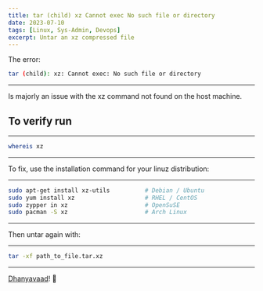```yaml
---
title: tar (child) xz Cannot exec No such file or directory
date: 2023-07-10
tags: [Linux, Sys-Admin, Devops]
excerpt: Untar an xz compressed file
---
```


The error:

```bash
tar (child): xz: Cannot exec: No such file or directory
```
---
Is majorly an issue with the xz command not found on the host machine.

To verify run
---
---
```bash
whereis xz
```
---
To fix, use the installation command for your linuz distribution:

---
```bash
sudo apt-get install xz-utils          # Debian / Ubuntu
sudo yum install xz                    # RHEL / CentOS
sudo zypper in xz                      # OpenSuSE
sudo pacman -S xz                      # Arch Linux
```
---
Then untar again with:

---
```bash
tar -xf path_to_file.tar.xz
```
---
[Dhanyavaad](https://translate.google.com/#view=home&op=translate&sl=en&tl=hi&text=Thank%20you)! 🙇
